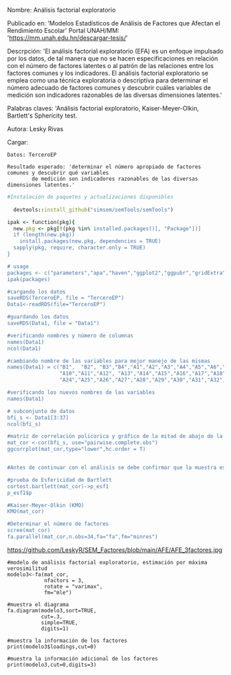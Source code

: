 
Nombre: Análisis factorial exploratorio

Publicado en: 'Modelos Estadísticos de Análisis de Factores que Afectan el Rendimiento Escolar' 
Portal UNAH/MM:	'https://mm.unah.edu.hn/descargar-tesis/'

Descrpción: 'El análisis factorial exploratorio (EFA) es un enfoque impulsado por los datos, de
	      tal manera que no se hacen especificaciones en relación con el número de factores
	      latentes o al patrón de las relaciones entre los factores comunes y los indicadores. 
	      El análisis factorial exploratorio se emplea como una técnica exploratoria o descriptiva
	      para determinar el número adecuado de factores comunes y descubrir cuáles variables
	      de medición son indicadores razonables de las diversas dimensiones latentes.'

Palabras claves: 'Análisis factorial exploratorio, Kaiser-Meyer-Olkin, Bartlett's Sphericity test. 

Autora: Lesky Rivas

Cargar: 

	Datos: TerceroEP

	Resultado esperado: 'determinar el número apropiado de factores comunes y descubrir qué variables 
		    de medición son indicadores razonables de las diversas dimensiones latentes.'  
  

```ruby
#Instalación de paquetes y actualizaciones disponibles
  
  devtools::install_github("simsem/semTools/semTools")

ipak <- function(pkg){
  new.pkg <- pkg[!(pkg %in% installed.packages()[, "Package"])]
  if (length(new.pkg)) 
    install.packages(new.pkg, dependencies = TRUE)
  sapply(pkg, require, character.only = TRUE)
}

# usage
packages <- c("parameters","apa","haven","ggplot2","ggpubr","gridExtra","apaTables", "reshape", "GPArotation", "mvtnorm", "psych", "psycho", "psychometric", "lavaan", "nFactors", "semPlot", "lavaan", "MVN", "semTools","polycor","ggcorrplot", "MVN", "car", "moments")
ipak(packages)

#cargando los datos
saveRDS(TerceroEP, file = "TerceroEP")
Data1<-readRDS(file="TerceroEP")

#guardando los datos
saveRDS(Data1, file = "Data1")

#verificando nombres y número de columnas
names(Data1)
ncol(Data1)

#cambiando nombre de las variables para mejor manejo de las mismas
names(Data1) = c("B1",	"B2", "B3","B4","A1","A2","A3","A4","A5","A6","A7","A8","A9",
                 "A10","A11","A12", "A13","A14","A15","A16","A17","A18","A19","A20","A21","A22","A23",
                 "A24","A25","A26","A27","A28","A29","A30","A31","A32","A33","PL")

#verificando los nuevos nombres de las variables
names(Data1)

# subconjunto de datos 
bfi_s <- Data1[3:37] 
ncol(bfi_s)

#matriz de correlación policorica y gráfico de la mitad de abajo de la matriz
mat_cor <-cor(bfi_s, use="pairwise.complete.obs") 
ggcorrplot(mat_cor,type="lower",hc.order = T) 


#Antes de continuar con el análisis se debe confirmar que la muestra es válida para realizar el análisis factorial. Uno de los test que ayudan a validar los datos es el test de adecuación muestral de Kaiser-Meyer-Olkin (KMO), y la prueba de Esfericidad de Bartlett. 

#prueba de Esfericidad de Bartlett
cortest.bartlett(mat_cor)->p_esf1
p_esf1$p

#Kaiser-Meyer-Olkin (KMO)
KMO(mat_cor)  

#Determinar el número de factores
scree(mat_cor)
fa.parallel(mat_cor,n.obs=34,fa="fa",fm="minres")
```

https://github.com/LeskyR/SEM_Factores/blob/main/AFE/AFE_3factores.jpg

```
#modelo de análisis factorial exploratorio, estimación por máxima verosimilitud
modelo3<-fa(mat_cor,
            nfactors = 3,
            rotate = "varimax",
            fm="mle") 

#muestra el diagrama            
fa.diagram(modelo3,sort=TRUE,
           cut=.3,
           simple=TRUE,
           digits=1)

#muestra la información de los factores
print(modelo3$loadings,cut=0)

#muestra la información adicional de los factores 
print(modelo3,cut=0,digits=3) 
```
